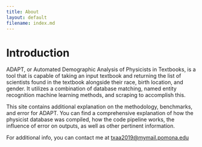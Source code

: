 ```yaml
---
title: About
layout: default
filename: index.md
--- 
```

# Introduction

ADAPT, or Automated Demographic Analysis of Physicists in Textbooks, is a tool that is capable of taking an input textbook and returning the list of scientists found in the textbook alongside their race, birth location, and gender. It utilizes a combination of database matching, named entity recognition machine learning methods, and scraping to accomplish this.

This site contains additional explanation on the methodology, benchmarks, and error for ADAPT. You can find a comprehensive explanation of how the physicist database was compiled, how the code pipeline works, the influence of error on outputs, as well as other pertinent information.

For additional info, you can contact me at txaa2019@mymail.pomona.edu